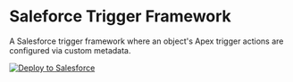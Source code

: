 # Saleforce Trigger Framework
A Salesforce trigger framework where an object's Apex trigger actions are configured via custom metadata.

<a href="https://githubsfdeploy.herokuapp.com?owner=lfreeland&amp;repo=Salesforce-Trigger-Framework">
  <img src="https://raw.githubusercontent.com/afawcett/githubsfdeploy/master/src/main/webapp/resources/img/deploy.png" alt="Deploy to Salesforce" />
</a>